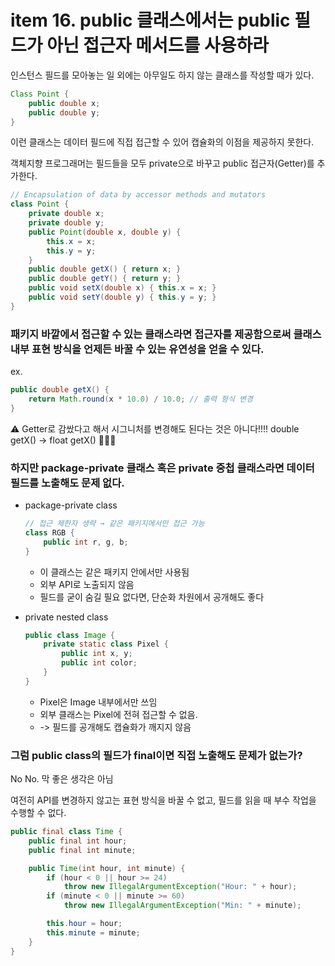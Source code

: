 # item 16. public 클래스에서는 public 필드가 아닌 접근자 메서드를 사용하라

인스턴스 필드를 모아놓는 일 외에는 아무일도 하지 않는 클래스를 작성할 때가 있다.
``` java
Class Point {
    public double x;
    public double y;
}
```
이런 클래스는 데이터 필드에 직접 접근할 수 있어 캡슐화의 이점을 제공하지 못한다.

객체지향 프로그래머는 필드들을 모두 private으로 바꾸고 public 접근자(Getter)를 추가한다.

```java
// Encapsulation of data by accessor methods and mutators
class Point {
    private double x;
    private double y;
    public Point(double x, double y) {
        this.x = x;
        this.y = y; 
    }
    public double getX() { return x; }
    public double getY() { return y; }
    public void setX(double x) { this.x = x; }
    public void setY(double y) { this.y = y; }
}
```

### 패키지 바깥에서 접근할 수 있는 클래스라면 접근자를 제공함으로써 클래스 내부 표현 방식을 언제든 바꿀 수 있는 유연성을 얻을 수 있다.

ex.
```java
public double getX() {
    return Math.round(x * 10.0) / 10.0; // 출력 형식 변경
}
```

⚠️ Getter로 감쌌다고 해서 시그니처를 변경해도 된다는 것은 아니다!!!!
double getX() -> float getX() 🚫🚫🚫

### 하지만 package-private 클래스 혹은 private 중첩 클래스라면 데이터 필드를 노출해도 문제 없다.

* package-private class
    ```java
    // 접근 제한자 생략 → 같은 패키지에서만 접근 가능
    class RGB {
        public int r, g, b;
    }
    ```
    * 이 클래스는 같은 패키지 안에서만 사용됨
    * 외부 API로 노출되지 않음
    * 필드를 굳이 숨길 필요 없다면, 단순화 차원에서 공개해도 좋다

* private nested class
    ```java
    public class Image {
        private static class Pixel {
            public int x, y;
            public int color;
        }
    }
    ```
    * Pixel은 Image 내부에서만 쓰임
    * 외부 클래스는 Pixel에 전혀 접근할 수 없음.
    * -> 필드를 공개해도 캡슐화가 깨지지 않음

### 그럼 public class의 필드가 final이면 직접 노출해도 문제가 없는가?
No No. 막 좋은 생각은 아님

여전히 API를 변경하지 않고는 표현 방식을 바꿀 수 없고, 필드를 읽을 때 부수 작업을 수행할 수 없다.

```java
public final class Time {
    public final int hour;
    public final int minute;

    public Time(int hour, int minute) {
        if (hour < 0 || hour >= 24)
            throw new IllegalArgumentException("Hour: " + hour);
        if (minute < 0 || minute >= 60)
            throw new IllegalArgumentException("Min: " + minute);

        this.hour = hour;
        this.minute = minute;
    }
}
```